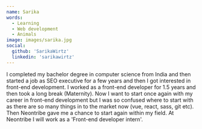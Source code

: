 ```yaml
---
name: Sarika
words:
  - Learning
  - Web development
  - Animals
image: images/sarika.jpg
social:
  github: 'SarikaWirtz'
  linkedin: 'sarikawirtz'
---
```


I completed my bachelor degree in computer science from India and then started a job as SEO executive for a few years and then I got interested in front-end development. I worked as a front-end developer for 1.5 years and then took a long break (Maternity). Now I want to start once again with my career in front-end development but I was so confused where to start with as there are so many things in to the market now (vue, react, sass, git etc). Then Neontribe gave me a chance to start again within my field. At Neontribe I will work as a 'Front-end developer intern'.
